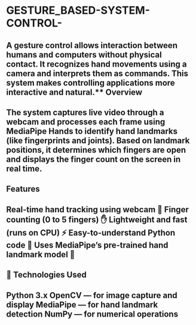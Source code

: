 # GESTURE_BASED-SYSTEM-CONTROL-
A gesture control allows interaction between humans and computers without physical contact. It recognizes hand movements using a camera and interprets them as commands. This system makes controlling applications more interactive and natural.**
**Overview**
-------------------------------------------------------------------------------------------------------------
The system captures live video through a webcam and processes each frame using **MediaPipe Hands** to identify hand landmarks (like fingerprints and joints).
Based on landmark positions, it determines which fingers are open and displays the **finger count** on the screen in real time.
-------------------------------------------------------------------------------------------------------------
**Features**
-------------------------------------------------------------------------------------------------------------
Real-time hand tracking using webcam 🎥
Finger counting (0 to 5 fingers) ✋
Lightweight and fast (runs on CPU) ⚡
Easy-to-understand Python code 🐍
Uses MediaPipe’s pre-trained hand landmark model 🤖
------------------------------------------------------------------------------------------------------------
🧩 **Technologies Used**
------------------------------------------------------------------------------------------------------------
**Python 3.x**
**OpenCV** — for image capture and display
**MediaPipe** — for hand landmark detection
**NumPy** — for numerical operations
-----------------------------------------------------------------------------------------------------------












